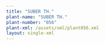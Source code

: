 ```yaml
---
title: "SUBER TH."
plant-name: "SUBER TH."
plant-number: "056"
plant-xml: /assets/xml/plant056.xml
layout: single-xml
---
```


